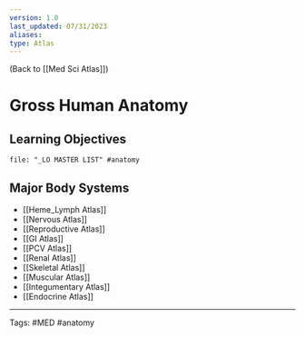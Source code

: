 ```yaml
---
version: 1.0
last_updated: 07/31/2023
aliases: 
type: Atlas
---
```


(Back to [[Med Sci Atlas]])

# Gross Human Anatomy

## Learning Objectives
```query
file: "_LO MASTER LIST" #anatomy 
```

## Major Body Systems
- [[Heme_Lymph Atlas]]
- [[Nervous Atlas]]
- [[Reproductive Atlas]]
- [[GI Atlas]]
- [[PCV Atlas]]
- [[Renal Atlas]]
- [[Skeletal Atlas]]
- [[Muscular Atlas]]
- [[Integumentary Atlas]]
- [[Endocrine Atlas]]

---
Tags: #MED #anatomy 